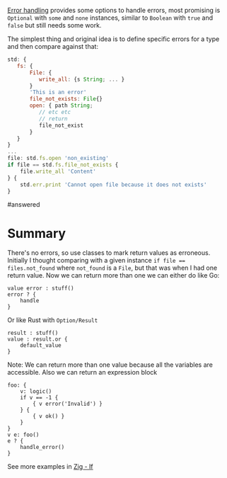 [Error handling](../../Features/Error%20handling.md) provides some options to handle errors, most promising is `Optional` with `some` and `none`  instances, similar to `Boolean` with `true` and `false` but still needs some work. 

The simplest thing and original idea is to define specific errors for a type and then compare against that: 

```javascript
std: {
   fs: {
       File: {
          write_all: {s String; ... }
       }
       'This is an error'
       file_not_exists: File{}
       open: { path String;
          // etc etc
          // return
          file_not_exist
       }
   }
}
...
file: std.fs.open 'non_existing'
if file == std.fs.file_not_exists {
    file.write_all 'Content'
} {
    std.err.print 'Cannot open file because it does not exists'
}

```


#answered 

# Summary
There's no errors, so use classes to mark return values as erroneous. 
Initially I thought comparing with a given instance `if file == files.not_found`  where `not_found` is a `File`, but that was when I had one return value. Now we can return more than one we can either do like Go: 
```
value error : stuff()
error ? {
    handle
}
```

Or like Rust with `Option/Result`
```
result : stuff()
value : result.or {
    default_value
}
```

Note: We can return more than one value because all the variables are accessible. Also we can return an expression block

```
foo: {
    v: logic()
    if v == -1 {
        { v error('Invalid') }
    } {
        { v ok() }
    }
}
v e: foo()
e ? { 
    handle_error()
}
```
See more examples in [Zig - If](Zig%20-%20If.md)



